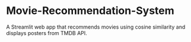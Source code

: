 # Movie-Recommendation-System
A Streamlit web app that recommends movies using cosine similarity and displays posters from TMDB API.
